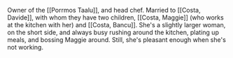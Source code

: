 Owner of the [[Porrmos Taalu]], and head chef. Married to [[Costa, Davide]], with whom they have two children, [[Costa, Maggie]] (who works at the kitchen with her) and [[Costa, Bancu]].
She's a slightly larger woman, on the short side, and always busy rushing around the kitchen, plating up meals, and bossing Maggie around. Still, she's pleasant enough when she's not working.